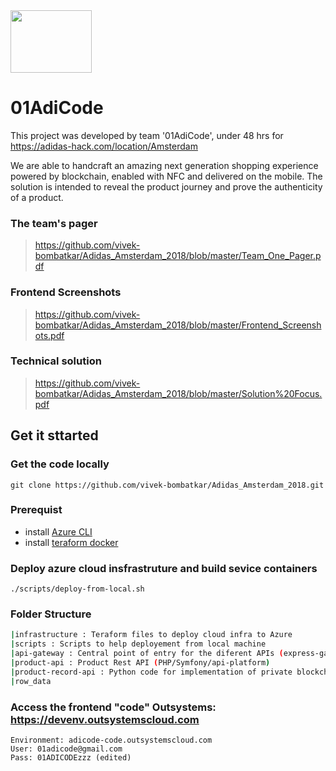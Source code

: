 <img src="https://github.com/vivek-bombatkar/Adidas_Amsterdam_2018/blob/master/adidas.JPG" width="130" height="100" />

# 01AdiCode
This project was developed by team '01AdiCode',  under 48 hrs for https://adidas-hack.com/location/Amsterdam

We are able to handcraft an amazing next generation shopping experience powered by blockchain, enabled with NFC and delivered on the mobile. The solution is intended to reveal the product journey and prove the authenticity of a product. 



### The team's pager
> https://github.com/vivek-bombatkar/Adidas_Amsterdam_2018/blob/master/Team_One_Pager.pdf

### Frontend Screenshots
> https://github.com/vivek-bombatkar/Adidas_Amsterdam_2018/blob/master/Frontend_Screenshots.pdf

### Technical solution
> https://github.com/vivek-bombatkar/Adidas_Amsterdam_2018/blob/master/Solution%20Focus.pdf


## Get it sttarted 

### Get the code locally
```
git clone https://github.com/vivek-bombatkar/Adidas_Amsterdam_2018.git
```

### Prerequist 
 - install [Azure CLI](https://docs.microsoft.com/en-us/cli/azure/install-azure-cli?view=azure-cli-latest)
 - install [teraform docker](https://github.com/broadinstitute/docker-terraform)
 
### Deploy azure cloud insfrastruture and build sevice containers
```
./scripts/deploy-from-local.sh
```

### Folder Structure

```bash
|infrastructure : Teraform files to deploy cloud infra to Azure
|scripts : Scripts to help deployement from local machine
|api-gateway : Central point of entry for the diferent APIs (express-gateway)
|product-api : Product Rest API (PHP/Symfony/api-platform)
|product-record-api : Python code for implementation of private blockchain
|row_data
```

### Access the frontend "code" Outsystems: https://devenv.outsystemscloud.com
```
Environment: adicode-code.outsystemscloud.com
User: 01adicode@gmail.com
Pass: 01ADICODEzzz (edited)
```


